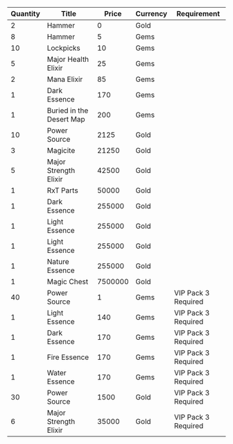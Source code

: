 | Quantity | Title | Price | Currency |  Requirement |
| -------- | ----- | ----- | -------- |  ----------- |
| 2 | Hammer | 0 | Gold |  |
| 8 | Hammer | 5 | Gems |  |
| 10 | Lockpicks | 10 | Gems |  |
| 5 | Major Health Elixir | 25 | Gems |  |
| 2 | Mana Elixir | 85 | Gems |  |
| 1 | Dark Essence | 170 | Gems |  |
| 1 | Buried in the Desert Map | 200 | Gems |  |
| 10 | Power Source | 2125 | Gold |  |
| 3 | Magicite | 21250 | Gold |  |
| 5 | Major Strength Elixir | 42500 | Gold |  |
| 1 | RxT Parts | 50000 | Gold |  |
| 1 | Dark Essence | 255000 | Gold |  |
| 1 | Light Essence | 255000 | Gold |  |
| 1 | Light Essence | 255000 | Gold |  |
| 1 | Nature Essence | 255000 | Gold |  |
| 1 | Magic Chest | 7500000 | Gold |  |
| 40 | Power Source | 1 | Gems | VIP Pack 3 Required |
| 1 | Light Essence | 140 | Gems | VIP Pack 3 Required |
| 1 | Dark Essence | 170 | Gems | VIP Pack 3 Required |
| 1 | Fire Essence | 170 | Gems | VIP Pack 3 Required |
| 1 | Water Essence | 170 | Gems | VIP Pack 3 Required |
| 30 | Power Source | 1500 | Gold | VIP Pack 3 Required |
| 6 | Major Strength Elixir | 35000 | Gold | VIP Pack 3 Required |
